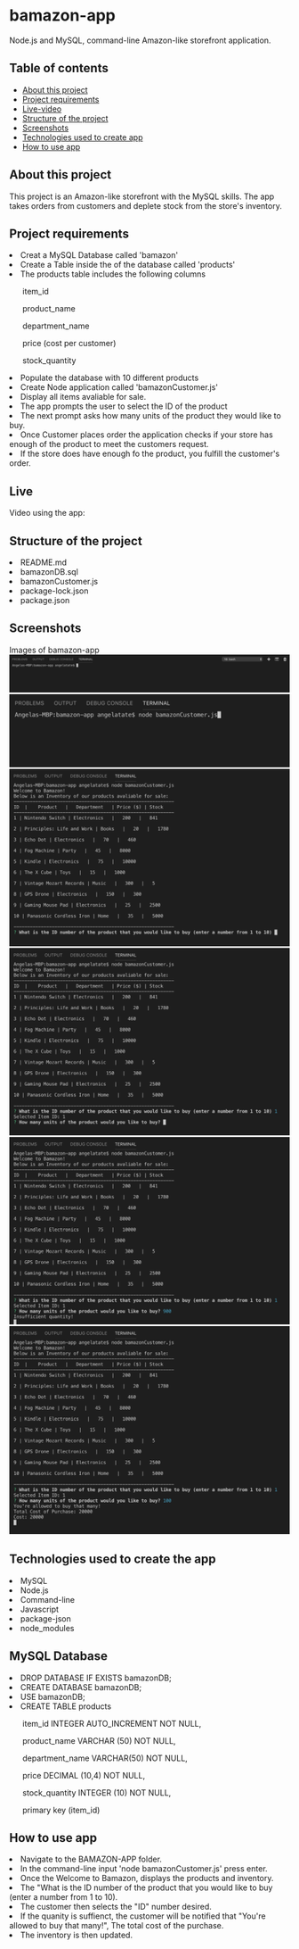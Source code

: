 # bamazon-app
Node.js and MySQL, command-line Amazon-like storefront application. 

## Table of contents

* [About this project](#about-this-project)
* [Project requirements](#project-requirements)
* [Live-video](#live)
* [Structure of the project](#structure-of-the-project)
* [Screenshots](#screenshots)
* [Technologies used to create app](#technologies-used)
* [How to use app](#how-to-use)

## <a name="about-this-project"></a> About this project
This project is an Amazon-like storefront with the MySQL skills. The app takes orders from customers and deplete stock from the store's inventory. 

## <a name="project-requirements"></a> Project requirements

<li>Creat a MySQL Database called 'bamazon'</li>
<li>Create a Table inside the of the database called 'products'</li>
<li>The products table includes the following columns</li>
    <ol>item_id</ol>
    <ol>product_name</ol>
    <ol>department_name</ol>
    <ol>price (cost per customer)</ol>
    <ol>stock_quantity</ol>
<li>Populate the database with 10 different products</li> 
<li>Create Node application called 'bamazonCustomer.js'</li>
<li>Display all items avaliable for sale.</li>
<li>The app prompts the user to select the ID of the product</li>
<li>The next prompt asks how many units of the product they would like to buy.</li>
<li>Once Customer places order the application checks if your store has enough of the product to meet the customers request.</li>
<li>If the store does have enough fo the product, you fulfill the customer's order.</li>

## <a name="live"></a> Live
Video using the app:


## <a name="structure-of-the-project"></a> Structure of the project
<li>README.md</li>
<li>bamazonDB.sql</li>
<li>bamazonCustomer.js</li>
<li>package-lock.json</li>
<li>package.json</li>


## <a name="screenshots"></a> Screenshots
Images of bamazon-app
![Bamazon-app Initiated](images/bamazon-app_1.png)
![Calling Bamazon-app ](images/bamazon-app_2.png)
![Welcome to bamazon](images/bamazon-app_3.png)
![Select a product](images/bamazon-app_4.png)
![Selected quantity insuffient](images/bamazon-app_5.png)
![Selected quantity successful](images/bamazon-app_6.png)


## <a name="technologies-used"></a> Technologies used to create the app
<li>MySQL</li>
<li>Node.js</li>
<li>Command-line</li>
<li>Javascript</li>
<li>package-json</li>
<li>node_modules</li>

## <a name="mysql-database"></a> MySQL Database
<li>DROP DATABASE IF EXISTS bamazonDB;</li>
<li>CREATE DATABASE bamazonDB;</li>

<li>USE bamazonDB;</li>

<li>CREATE TABLE products</li>
    <ol>item_id INTEGER AUTO_INCREMENT  NOT NULL,</ol>
    <ol>product_name VARCHAR (50) NOT NULL,</ol>
    <ol>department_name VARCHAR(50) NOT NULL,</ol>
    <ol>price DECIMAL (10,4) NOT NULL,</ol>
    <ol>stock_quantity INTEGER (10) NOT NULL,</ol>
    <ol>primary key (item_id)</ol>


## <a name="how-to-use"></a> How to use app
<li>Navigate to the BAMAZON-APP folder.</li>
<li>In the command-line input 'node bamazonCustomer.js' press enter.</li>
<li>Once the Welcome to Bamazon, displays the products and inventory.</li>
<li>The "What is the ID number of the product that you would like to buy (enter a number from 1 to 10).</li>
<li>The customer then selects the "ID" number desired.</li>
<li>If the quanity is suffienct, the customer will be notified that "You're allowed to buy that many!", The total cost of the purchase.</li>
<li>The inventory is then updated.</li>

